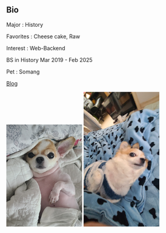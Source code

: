 ## Bio
Major : History

Favorites : Cheese cake, Raw

Interest : Web-Backend 

BS in History Mar 2019 - Feb 2025

Pet : Somang

<a href = "https://miso1120.github.io/">Blog</a>

<img src = "img/1000001141.JPG" alt="text" width = "200"/>
<img src = "img/1000001832.JPG" alt="text" width = "200"/>



<!--
**Miso1120/Miso1120** is a ✨ _special_ ✨ repository because its `README.md` (this file) appears on your GitHub profile.

Here are some ideas to get you started:

- 🔭 I’m currently working on ...
- 🌱 I’m currently learning ...
- 👯 I’m looking to collaborate on ...
- 🤔 I’m looking for help with ...
- 💬 Ask me about ...
- 📫 How to reach me: ...
- 😄 Pronouns: ...
- ⚡ Fun fact: ...
-->
